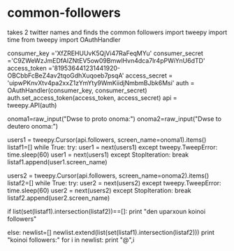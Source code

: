# common-followers
takes 2 twitter names and finds the common followers
import tweepy
import time
from tweepy import OAuthHandler

consumer_key ='XfZREHUUvK5QjVi47RaFeqMYu'
consumer_secret ='C9ZWeWzJmEDfAIZNtEV5ow09BmwlHvn4dca7lr4pPWiYnU6dTD'
access_token ='819536441231441920-OBCbbFcBeZ4av2tqoGdhXuqoeb7psqA'
access_secret = 'uipwPKnvXtv4pa2xxZ1zYmYty9WmKiidjNmbmBJbk6Msi'
auth = OAuthHandler(consumer_key, consumer_secret)
auth.set_access_token(access_token, access_secret)
api = tweepy.API(auth)

onoma1=raw_input("Dwse to proto onoma:")
onoma2=raw_input("Dwse to deutero onoma:")

users1 = tweepy.Cursor(api.followers, screen_name=onoma1).items()
listaf1=[]
while True:
    try:
        user1 = next(users1)
    except tweepy.TweepError:
        time.sleep(60)
        user1 = next(users1)
    except StopIteration:
        break
    listaf1.append(user1.screen_name)

users2 = tweepy.Cursor(api.followers, screen_name=onoma2).items()
listaf2=[]
while True:
    try:
        user2 = next(users2)
    except tweepy.TweepError:
        time.sleep(60)
        user2 = next(users2)
    except StopIteration:
        break
    listaf2.append(user2.screen_name)

if  list(set(listaf1).intersection(listaf2))==[]:
	print "den uparxoun koinoi followers"

else:
	newlist=[]
	newlist.extend(list(set(listaf1).intersection(listaf2)))
	print "koinoi followers:"
	for i in  newlist:
			print "@",i
